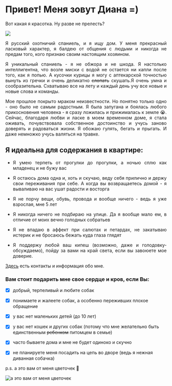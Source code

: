 # **Привет! Меня зовут Диана =)**

Вот какая я красотка. Ну разве не прелесть? 

![](https://sun1-85.userapi.com/impg/2gxKjR5pM6BtJokSK5FzAPRxEl1XLcYgBQ-MDw/nDHypsw-Fx8.jpg?size=800x600&quality=95&sign=a4d9cc5256b75d8e8eddbff57d2b1561&type=album)

<p align="justify">Я русский охотничий спаниель, и я ищу дом. 
У меня прекрасный ласковый характер, я балдею от общения с людьми и никогда не предам того, кого признаю своим настоящим хозяином.</p>


<p align="justify">Я уникальный спаниель - я не обжора и не шкода. Я настолько интеллигентна, что возле миски с водой не остается ни капли после того, как я попью. А кусочки курицы я могу с аптекарской точностью вынуть из гречки и очень деликатно <s>слопать</s> скушать.Я очень умна и сообразительна. Схватываю все на лету и каждый день учу все новые и новые слова и команды.</p>

<p align="justify">Мое прошлое покрыто мраком неизвестности. Но понятно только одно - оно было не самым радостным. Я была запугана и боялась любого прикосновения человека - я сразу ложилась и прижималась к земле 😭. Сейчас, благодаря любви и ласке в моем временном доме, я стала оживать, почувствовала собственное достоинство и учусь заново доверять и радоваться жизни. Я обожаю гулять, бегать и прыгать. И даже немножко учусь валяться на травке.</p>


## **Я идеальна для содержания в квартире:**
- <p align="justify">Я умею терпеть от прогулки до прогулки, а ночью сплю как младенец и не бужу вас</p>
- <p align="justify">Я остаюсь дома одна и, хоть и скучаю, веду себя прилично и держу свои переживания при себе. А когда вы возвращаетесь домой - я вываливаю на вас ушат радости и восторга</p>
- <p align="justify">Я не порчу вещи, обувь, провода и вообще ничего - ведь я уже взрослая, мне 5 лет</p>
- <p align="justify">Я никогда ничего не подбираю на улице. Да я вообще мало ем, в отличие от моих вечно голодных собратьев</p>
- <p align="justify">Я не впадаю в аффект при салютах и петардах, не закатываю истерик и не бросаюсь бежать куда глаза глядят</p>
- <p align="justify">Я поддержу любой ваш кипеш (возможно, даже и голодовку-обсуждаемо), пойду за вами на край света, если вы завоюете мое доверие.</p>

[Здесь](https://vk.com/spanielco?w=wall-31758153_39531) есть контакты и информация обо мне.

 ### <p align="justify"> **Вам стоит подарить мне свое сердце и кров, если Вы:**</p>

- [x] добрый, терпеливый и любите собак
- [x] понимаете и жалеете собак, а особенно переживших плохое обращение
- [x] у вас нет маленьких детей (до 10 лет)
- [x] у вас нет кошек и других собак (потому что мне желательно быть единственным ~~ребенком~~ питомцем в семье)
- [x] часто бываете дома и мне не будет одиноко и скучно 
- [x] не планируете меня посадить на цепь во дворе (ведь я нежная диванная собачка)




p.s. а это вам от меня цветочек 🌺

![а это вам от меня цветочек](https://sun9-29.userapi.com/impg/-gA4OerQwlEBWdKPiGAiRGyslu1QJLCnf21TVg/kGmrfPD6B-c.jpg?size=410x346&quality=95&sign=305ac5e936c9407ee84b0a2693f57062&type=album "а это вам от меня цветочек")
